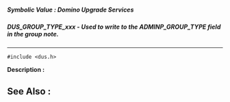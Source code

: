 ##### Symbolic Value : Domino Upgrade Services
##### DUS_GROUP_TYPE_xxx - Used to write to the ADMINP_GROUP_TYPE field in the group note.
---
```
#include <dus.h>
```
**Description :**



**See Also :**
---
